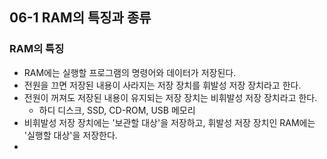 ## 06-1 RAM의 특징과 종류
### RAM의 특징
- RAM에는 실행할 프로그램의 명령어와 데이터가 저장된다.
- 전원을 끄면 저장된 내용이 사라지는 저장 장치를 휘발성 저장 장치라고 한다.
- 전원이 꺼져도 저장된 내용이 유지되는 저장 장치는 비휘발성 저장 장치라고 한다.
	- 하디 디스크, SSD, CD-ROM, USB 메모리
- 비휘발성 저장 장치에는 '보관할 대상'을 저장하고, 휘발성 저장 장치인 RAM에는 '실행할 대상'을 저장한다.
- 